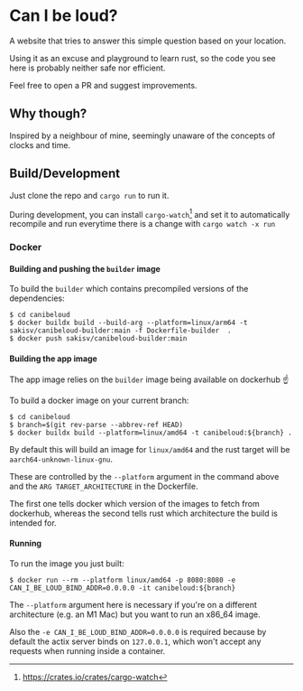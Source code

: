 # Can I be loud?

A website that tries to answer this simple question based on your location.

Using it as an excuse and playground to learn rust, so the code you see here is probably
neither safe nor efficient.

Feel free to open a PR and suggest improvements.

## Why though?

Inspired by a neighbour of mine, seemingly unaware of the concepts of clocks and time.

## Build/Development

Just clone the repo and `cargo run` to run it.

During development, you can install `cargo-watch`[^1] and set it to
automatically recompile and run everytime there is a change with `cargo watch -x run`

### Docker

#### Building and pushing the `builder` image

To build the `builder` which contains precompiled versions of the dependencies:

    $ cd canibeloud
    $ docker buildx build --build-arg --platform=linux/arm64 -t sakisv/canibeloud-builder:main -f Dockerfile-builder  .
    $ docker push sakisv/canibeloud-builder:main

#### Building the app image

The app image relies on the `builder` image being available on dockerhub ☝️

To build a docker image on your current branch:

    $ cd canibeloud
    $ branch=$(git rev-parse --abbrev-ref HEAD)
    $ docker buildx build --platform=linux/amd64 -t canibeloud:${branch} .

By default this will build an image for `linux/amd64` and the rust target will be `aarch64-unknown-linux-gnu`.

These are controlled by the `--platform` argument in the command above and the `ARG TARGET_ARCHITECTURE` in the Dockerfile.

The first one tells docker which version of the images to fetch from dockerhub, whereas
the second tells rust which architecture the build is intended for.

#### Running

To run the image you just built:

    $ docker run --rm --platform linux/amd64 -p 8080:8080 -e CAN_I_BE_LOUD_BIND_ADDR=0.0.0.0 -it canibeloud:${branch}


The `--platform` argument here is necessary if you're on a different architecture (e.g. an
M1 Mac) but you want to run an x86_64 image.

Also the `-e CAN_I_BE_LOUD_BIND_ADDR=0.0.0.0` is required because by default the actix
server binds on `127.0.0.1`, which won't accept any requests when running inside a container.


[^1]: https://crates.io/crates/cargo-watch
